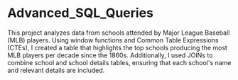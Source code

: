 # Advanced_SQL_Queries
This project analyzes data from schools attended by Major League Baseball (MLB) players. Using window functions and Common Table Expressions (CTEs), I created a table that highlights the top schools producing the most MLB players per decade since the 1860s. Additionally, I used JOINs to combine school and school details tables, ensuring that each school's name and relevant details are included. 

